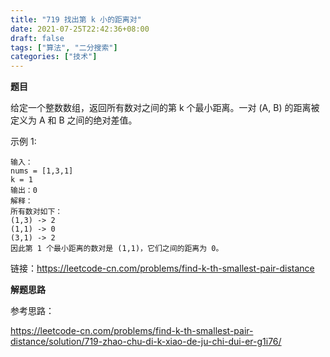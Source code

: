 ```yaml
---
title: "719 找出第 k 小的距离对"
date: 2021-07-25T22:42:36+08:00
draft: false
tags: ["算法", "二分搜索"]
categories: ["技术"]
---
```


**题目**

给定一个整数数组，返回所有数对之间的第 k 个最小距离。一对 (A, B) 的距离被定义为 A 和 B 之间的绝对差值。

示例 1:
```
输入：
nums = [1,3,1]
k = 1
输出：0 
解释：
所有数对如下：
(1,3) -> 2
(1,1) -> 0
(3,1) -> 2
因此第 1 个最小距离的数对是 (1,1)，它们之间的距离为 0。
```

链接：https://leetcode-cn.com/problems/find-k-th-smallest-pair-distance

**解题思路**

参考思路：

https://leetcode-cn.com/problems/find-k-th-smallest-pair-distance/solution/719-zhao-chu-di-k-xiao-de-ju-chi-dui-er-g1i76/

